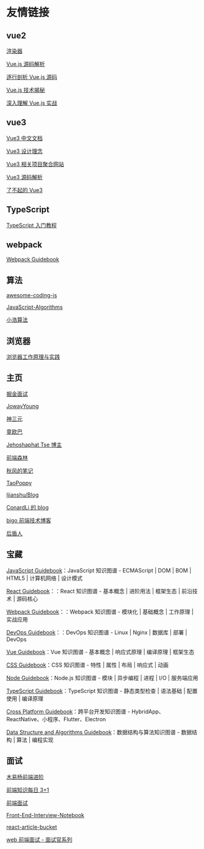 # 友情链接

## vue2

[渲染器](http://hcysun.me/vue-design/zh/)

[Vue.js 源码解析](https://github.com/answershuto/learnVue)

[逐行剖析 Vue.js 源码](https://vue-js.com/learn-vue/)

[Vue.js 技术揭秘](https://ustbhuangyi.github.io/vue-analysis/v2/prepare/)

[深入理解 Vue.js 实战](https://godbasin.github.io/vue-ebook/)

## vue3

[Vue3 中文文档](https://vue3js.cn/docs/zh/)

[Vue3 设计理念](https://vue3js.cn/vue-composition/)

[Vue3 相关项目聚合网站](https://vue3js.cn/)

[ Vue3 源码解析](https://vue3js.cn/start/)

[了不起的 Vue3](https://juejin.cn/post/6898120355781705736#heading-4)

## TypeScript

[TypeScript 入门教程](https://ts.xcatliu.com/)

## webpack

[Webpack Guidebook](https://tsejx.github.io/webpack-guidebook/)

## 算法

[awesome-coding-js](http://www.conardli.top/docs/)

[JavaScript-Algorithms](https://github.com/sisterAn/JavaScript-Algorithms)

[小浩算法](https://www.geekxh.com/)

## 浏览器

[浏览器工作原理与实践](https://blog.poetries.top/browser-working-principle/)

## 主页

[掘金面试](https://juejin.cn/tag/%E9%9D%A2%E8%AF%95?sort=hottest)

[JowayYoung](https://juejin.cn/user/2330620350432110)

[神三元](https://juejin.cn/user/430664257382462)

[童欧巴](https://juejin.cn/user/3491704662669469)

[Jehoshaphat Tse 博主](https://github.com/tsejx)

[前端森林](https://juejin.cn/user/3737995267297838/posts)

[秋风的笔记](https://qiufeng.blue)

[TaoPoppy](https://www.taopoppy.cn/)

[ljianshu/Blog](https://github.com/ljianshu/Blog)

[ConardLi 的 blog](http://www.conardli.top/blog/article/)

[bigo 前端技术博客](https://github.com/bigo-frontend/blog)

[后盾人](https://houdunren.gitee.io/note/)

## 宝藏

[JavaScript Guidebook](https://tsejx.github.io/javascript-guidebook/)：JavaScript 知识图谱 - ECMAScript | DOM | BOM | HTML5 | 计算机网络 | 设计模式

[React Guidebook](https://tsejx.github.io/react-guidebook/)：：React 知识图谱 - 基本概念 | 进阶用法 | 框架生态 | 前沿技术 | 源码核心

[Webpack Guidebook](https://tsejx.github.io/webpack-guidebook/)：：Webpack 知识图谱 - 模块化 | 基础概念 | 工作原理 | 实战应用

[DevOps Guidebook](https://tsejx.github.io/devops-guidebook/)：：DevOps 知识图谱 - Linux | Nginx | 数据库 | 部署 | DevOps

[Vue Guidebook](https://tsejx.github.io/vue-guidebook/)：Vue 知识图谱 - 基本概念 | 响应式原理 | 编译原理 | 框架生态

[CSS Guidebook](https://tsejx.github.io/css-guidebook/)：CSS 知识图谱 - 特性 | 属性 | 布局 | 响应式 | 动画

[Node Guidebook](https://tsejx.github.io/node-guidebook/)：Node.js 知识图谱 - 模块 | 异步编程 | 进程 | I/O | 服务端应用

[TypeScript Guidebook](https://tsejx.github.io/typescript-guidebook/)：TypeScript 知识图谱 - 静态类型检查 | 语法基础 | 配置使用 | 编译原理

[Cross Platform Guidebook](https://tsejx.github.io/cross-platform-guidebook/)：跨平台开发知识图谱 - HybridApp、ReactNative、小程序、Flutter、Electron

[Data Structure and Algorithms Guidebook](https://tsejx.github.io/data-structure-and-algorithms-guidebook/)：数据结构与算法知识图谱 - 数据结构 | 算法 | 编程实现

## 面试

[木易杨前端进阶](https://muyiy.cn/)

[前端知识每日 3+1](http://www.h-camel.com/index.html)

[前端面试](https://lgwebdream.github.io/FE-Interview/)

[Front-End-Interview-Notebook](https://github.com/CavsZhouyou/Front-End-Interview-Notebook)

[react-article-bucket](https://github.com/liangklfangl/react-article-bucket)

[web 前端面试 - 面试官系列](https://vue3js.cn/interview/)
